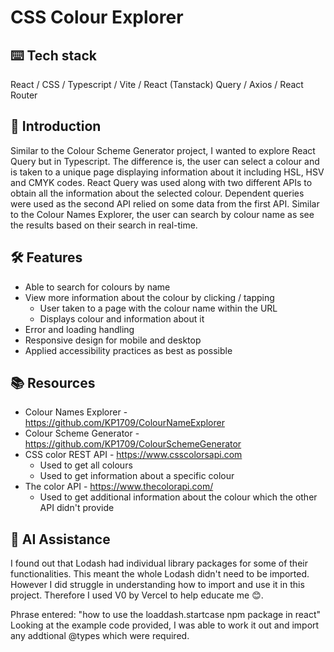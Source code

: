 # CSS Colour Explorer

## ⌨️ Tech stack
React / CSS / Typescript / Vite / React (Tanstack) Query / Axios / React Router

## 🍼 Introduction
Similar to the Colour Scheme Generator project, I wanted to explore React Query but in Typescript. The difference is, the user can select a colour and is taken to a unique page displaying information about it including HSL, HSV and CMYK codes. React Query was used along with two different APIs to obtain all the information about the selected colour. Dependent queries were used as the second API relied on some data from the first API. Similar to the Colour Names Explorer, the user can search by colour name as see the results based on their search in real-time.

## 🛠️ Features
- Able to search for colours by name
- View more information about the colour by clicking / tapping
    - User taken to a page with the colour name within the URL
    - Displays colour and information about it
- Error and loading handling 
- Responsive design for mobile and desktop
- Applied accessibility practices as best as possible

## 📚 Resources
- Colour Names Explorer - https://github.com/KP1709/ColourNameExplorer
- Colour Scheme Generator - https://github.com/KP1709/ColourSchemeGenerator
- CSS color REST API - https://www.csscolorsapi.com
    - Used to get all colours
    - Used to get information about a specific colour
- The color API - https://www.thecolorapi.com/
    - Used to get additional information about the colour which the other API didn't provide

## 🤖 AI Assistance
I found out that Lodash had individual library packages for some of their functionalities. This meant the whole Lodash didn't need to be imported. However I did struggle in understanding how to import and use it in this project. Therefore I used V0 by Vercel to help educate me 😊.  

Phrase entered: "how to use the loaddash.startcase npm package in react"  
Looking at the example code provided, I was able to work it out and import any addtional @types which were required.